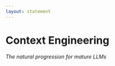 ```yaml
---
layout: statement
---
```


# Context Engineering
*The natural progression for mature LLMs*

<div class="text-center mt-16">
<uim-rocket class="text-8xl text-blue-500 mx-auto"/>
</div>

<!--
So what's the next evolution? Context Engineering. This isn't about replacing the previous approaches - it's about recognizing that mature LLMs are ready for a fundamentally different kind of collaboration.

Just like we adjust our parenting style as children mature, we need to adjust how we work with LLMs as they become more capable.
-->
